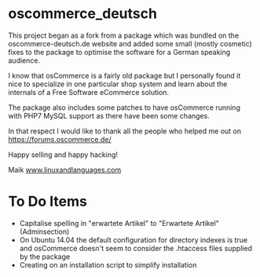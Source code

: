 # oscommerce_deutsch

This project began as a fork from a package which was bundled on the oscommerce-deutsch.de website and added some small (mostly cosmetic) fixes to the package to optimise the software for a German speaking audience.

I know that osCommerce is a fairly old package but I personally found it nice to specialize in one particular shop system and learn about the internals of a Free Software eCommerce solution.

The package also includes some patches to have osCommerce running with PHP7 MySQL support as there have been some changes.

In that respect I would like to thank all the people who helped me out on https://forums.oscommerce.de/

Happy selling and happy hacking!

Maik
www.linuxandlanguages.com

# To Do Items

* Capitalise spelling in "erwartete Artikel" to "Erwartete Artikel" 
(Adminsection)
* On Ubuntu 14.04 the default configuration for directory indexes is 
true and osCommerce doesn't seem to consider the .htaccess files 
supplied by the package
* Creating on an installation script to simplify installation
